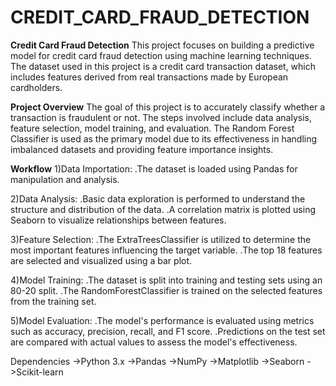 # CREDIT_CARD_FRAUD_DETECTION

**Credit Card Fraud Detection**
This project focuses on building a predictive model for credit card fraud detection using machine learning techniques. The dataset used in this project is a credit card transaction dataset, which includes features derived from real transactions made by European cardholders.

**Project Overview**
The goal of this project is to accurately classify whether a transaction is fraudulent or not. The steps involved include data analysis, feature selection, model training, and evaluation. The Random Forest Classifier is used as the primary model due to its effectiveness in handling imbalanced datasets and providing feature importance insights.

**Workflow**
1)Data Importation:
.The dataset is loaded using Pandas for manipulation and analysis.

2)Data Analysis:
.Basic data exploration is performed to understand the structure and distribution of the data.
.A correlation matrix is plotted using Seaborn to visualize relationships between features.

3)Feature Selection:
.The ExtraTreesClassifier is utilized to determine the most important features influencing the target variable.
.The top 18 features are selected and visualized using a bar plot.

4)Model Training:
.The dataset is split into training and testing sets using an 80-20 split.
.The RandomForestClassifier is trained on the selected features from the training set.

5)Model Evaluation:
.The model's performance is evaluated using metrics such as accuracy, precision, recall, and F1 score.
.Predictions on the test set are compared with actual values to assess the model's effectiveness.

Dependencies
->Python 3.x
->Pandas
->NumPy
->Matplotlib
->Seaborn
->Scikit-learn
